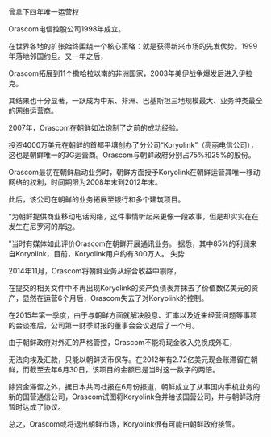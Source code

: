 曾拿下四年唯一运营权

Orascom电信控股公司1998年成立。

在世界各地的扩张始终围绕一个核心策略：就是获得新兴市场的先发优势。1999年落地邻国约旦。又一年之后，

Orascom拓展到11个撒哈拉以南的非洲国家，2003年美伊战争爆发后进入伊拉克。


其结果也十分显著，一跃成为中东、非洲、巴基斯坦三地规模最大、业务种类最全的网络运营商。


2007年，Orascom在朝鲜如法炮制了之前的成功经验。


投资4000万美元在朝鲜的首都平壤创办了分公司“Koryolink”（高丽电信公司），这也是朝鲜唯一的3G运营商。Orascom与朝鲜政府分别占75%和25%的股份。


Orascom最初在朝鲜启动业务时，朝鲜方面授予Koryolink在朝鲜运营其唯一移动网络的权利，时间期限为2008年末到2012年末。


此后，该公司在朝鲜的业务拓展至银行和多个建筑项目。


“为朝鲜提供商业移动电话网络，这件事情听起来更像一段故事，但是却实实在在发生在尼罗河的岸边。

”当时有媒体如此评价Orascom在朝鲜开展通讯业务。
据悉，其中85%的利润来自Koryolink，目前，Koryolink用户约有300万人。
失势


2014年11月，Orascom将朝鲜业务从综合收益中剔除，


在提交的相关文件中不再出现Koryolink的资产负债表并抹去了价值数亿美元的资产，显然在运营6个月后，Orascom失去了对Koryolink的控制。


在2015年第一季度，由于与朝鲜方面就解决股息、汇率以及近来经营问题等事项的会谈推后，公司第一财季财报的董事会会议退后了一个月。


由于朝鲜政府对外汇的严格管控，Orascom不能将现金收入兑换成外汇，


无法向埃及汇款，只能以朝鲜货币保存。在2012年有2.72亿美元现金账滞留在朝鲜，而截至去年6月30日，该项目的金额已是当时这一数字的两倍。


除资金滞留之外，据日本共同社报在6月份报道，朝鲜成立了从事国内手机业务的新的国营通信公司，Orascom试图将Koryolink合并给该国营公司，并与朝鲜政府暂时达成了协议。


总之，Orascom或将退出朝鲜市场，Koryolink很有可能由朝鲜政府接管。